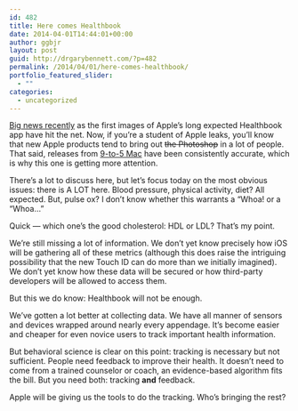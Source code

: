 ```yaml
---
id: 482
title: Here comes Healthbook
date: 2014-04-01T14:44:01+00:00
author: ggbjr
layout: post
guid: http://drgarybennett.com/?p=482
permalink: /2014/04/01/here-comes-healthbook/
portfolio_featured_slider:
  - ""
categories:
  - uncategorized
---
```

[Big news recently](http://9to5mac.com/2014/03/17/this-is-healthbook-apples-first-major-step-into-health-fitness-tracking/) as the first images of Apple&#8217;s long expected Healthbook app have hit the net. Now, if you&#8217;re a student of Apple leaks, you&#8217;ll know that new Apple products tend to bring out <del>the Photoshop</del> in a lot of people. That said, releases from [9-to-5 Mac](http://9to5mac.com/) have been consistently accurate, which is why this one is getting more attention.

There&#8217;s a lot to discuss here, but let&#8217;s focus today on the most obvious issues: there is A LOT here. Blood pressure, physical activity, diet? All expected. But, pulse ox? I don&#8217;t know whether this warrants a &#8220;Whoa! or a &#8220;Whoa&#8230;&#8221;

Quick &#8212; which one&#8217;s the good cholesterol: HDL or LDL? That&#8217;s my point.

We&#8217;re still missing a lot of information. We don&#8217;t yet know precisely how iOS will be gathering all of these metrics (although this does raise the intriguing possibility that the new Touch ID can do more than we initially imagined). We don&#8217;t yet know how these data will be secured or how third-party developers will be allowed to access them.

But this we do know: Healthbook will not be enough.

We&#8217;ve gotten a lot better at collecting data. We have all manner of sensors and devices wrapped around nearly every appendage. It&#8217;s become easier and cheaper for even novice users to track important health information.

But behavioral science is clear on this point: tracking is necessary but not sufficient. People need feedback to improve their health. It doesn&#8217;t need to come from a trained counselor or coach, an evidence-based algorithm fits the bill. But you need both: tracking **and** feedback.

Apple will be giving us the tools to do the tracking. Who&#8217;s bringing the rest?